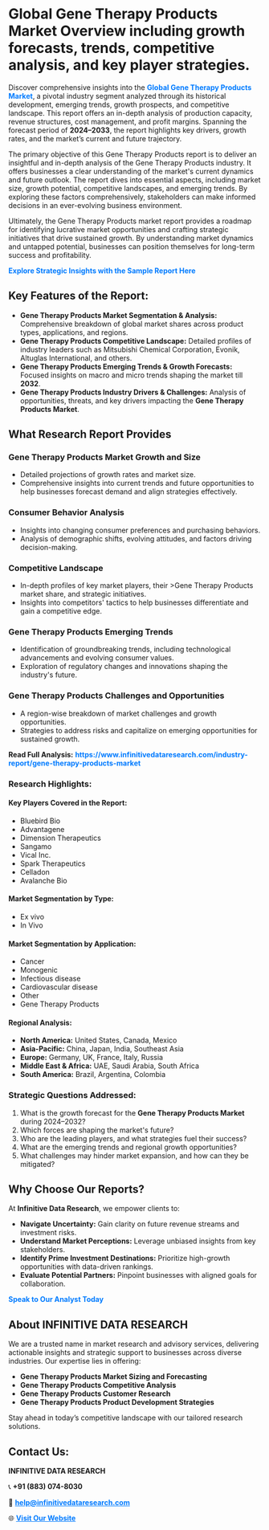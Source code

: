 <h1>Global Gene Therapy Products Market Overview including growth forecasts, trends, competitive analysis, and key player strategies.</h1>
<p>
Discover comprehensive insights into the 
<a href="https://www.infinitivedataresearch.com/industry-report/gene-therapy-products-market" rel="dofollow" style="color: #007BFF; text-decoration: none;"><strong>Global Gene Therapy Products Market</strong></a>, a pivotal industry segment analyzed through its historical development, emerging trends, growth prospects, and competitive landscape. This report offers an in-depth analysis of production capacity, revenue structures, cost management, and profit margins. Spanning the forecast period of <strong>2024–2033</strong>, the report highlights key drivers, growth rates, and the market’s current and future trajectory.
</p>
<p>
The primary objective of this Gene Therapy Products report is to deliver an insightful and in-depth analysis of the Gene Therapy Products industry. It offers businesses a clear understanding of the market's current dynamics and future outlook. The report dives into essential aspects, including market size, growth potential, competitive landscapes, and emerging trends. By exploring these factors comprehensively, stakeholders can make informed decisions in an ever-evolving business environment.
</p>
<p>
Ultimately, the Gene Therapy Products market report provides a roadmap for identifying lucrative market opportunities and crafting strategic initiatives that drive sustained growth. By understanding market dynamics and untapped potential, businesses can position themselves for long-term success and profitability.
</p>
<p>
<a href="https://www.infinitivedataresearch.com/request-sample/reportId=111129" style="color: #007BFF; text-decoration: none;"><strong>Explore Strategic Insights with the Sample Report Here</strong></a>
</p>

<h2>Key Features of the Report:</h2>
<ul>
<li><strong>Gene Therapy Products Market Segmentation & Analysis:</strong> Comprehensive breakdown of global market shares across product types, applications, and regions.</li>
<li><strong>Gene Therapy Products Competitive Landscape:</strong> Detailed profiles of industry leaders such as Mitsubishi Chemical Corporation, Evonik, Altuglas International, and others.</li>
<li><strong>Gene Therapy Products Emerging Trends & Growth Forecasts:</strong> Focused insights on macro and micro trends shaping the market till <strong>2032</strong>.</li>
<li><strong>Gene Therapy Products Industry Drivers & Challenges:</strong> Analysis of opportunities, threats, and key drivers impacting the <strong>Gene Therapy Products Market</strong>.</li>
</ul>

<h2>What Research Report Provides</h2>
<h3>Gene Therapy Products Market Growth and Size</h3>
<ul>
<li>Detailed projections of growth rates and market size.</li>
<li>Comprehensive insights into current trends and future opportunities to help businesses forecast demand and align strategies effectively.</li>
</ul>

<h3>Consumer Behavior Analysis</h3>
<ul>
<li>Insights into changing consumer preferences and purchasing behaviors.</li>
<li>Analysis of demographic shifts, evolving attitudes, and factors driving decision-making.</li>
</ul>

<h3>Competitive Landscape</h3>
<ul>
<li>In-depth profiles of key market players, their >Gene Therapy Products market share, and strategic initiatives.</li>
<li>Insights into competitors' tactics to help businesses differentiate and gain a competitive edge.</li>
</ul>

<h3>Gene Therapy Products Emerging Trends</h3>
<ul>
<li>Identification of groundbreaking trends, including technological advancements and evolving consumer values.</li>
<li>Exploration of regulatory changes and innovations shaping the industry's future.</li>
</ul>

<h3>Gene Therapy Products Challenges and Opportunities</h3>
<ul>
<li>A region-wise breakdown of market challenges and growth opportunities.</li>
<li>Strategies to address risks and capitalize on emerging opportunities for sustained growth.</li>
</ul>
<p><strong>Read Full Analysis:</strong> <a href="https://www.infinitivedataresearch.com/industry-report/gene-therapy-products-market" rel="dofollow" style="color: #007BFF; text-decoration: none;"><strong>https://www.infinitivedataresearch.com/industry-report/gene-therapy-products-market</strong></a></p>
<h3>Research Highlights:</h3>
<h4>Key Players Covered in the Report:</h4>
<ul><li>Bluebird Bio</li><li>Advantagene</li><li>Dimension Therapeutics</li><li>Sangamo</li><li>Vical Inc.</li><li>Spark Therapeutics</li><li>Celladon</li><li>Avalanche Bio</li></ul>
<h4>Market Segmentation by Type:</h4>
<ul><li>Ex vivo</li><li>In Vivo</li></ul>
<h4>Market Segmentation by Application:</h4>
<ul><li>Cancer</li><li>Monogenic</li><li>Infectious disease</li><li>Cardiovascular disease</li><li>Other</li><li>Gene Therapy Products</li></ul>

<h4>Regional Analysis:</h4>
<ul>
<li><strong>North America:</strong> United States, Canada, Mexico</li>
<li><strong>Asia-Pacific:</strong> China, Japan, India, Southeast Asia</li>
<li><strong>Europe:</strong> Germany, UK, France, Italy, Russia</li>
<li><strong>Middle East & Africa:</strong> UAE, Saudi Arabia, South Africa</li>
<li><strong>South America:</strong> Brazil, Argentina, Colombia</li>
</ul>

<h3>Strategic Questions Addressed:</h3>
<ol>
<li>What is the growth forecast for the <strong>Gene Therapy Products Market</strong> during 2024–2032?</li>
<li>Which forces are shaping the market's future?</li>
<li>Who are the leading players, and what strategies fuel their success?</li>
<li>What are the emerging trends and regional growth opportunities?</li>
<li>What challenges may hinder market expansion, and how can they be mitigated?</li>
</ol>

<h2>Why Choose Our Reports?</h2>
<p>At <strong>Infinitive Data Research</strong>, we empower clients to:</p>
<ul>
<li><strong>Navigate Uncertainty:</strong> Gain clarity on future revenue streams and investment risks.</li>
<li><strong>Understand Market Perceptions:</strong> Leverage unbiased insights from key stakeholders.</li>
<li><strong>Identify Prime Investment Destinations:</strong> Prioritize high-growth opportunities with data-driven rankings.</li>
<li><strong>Evaluate Potential Partners:</strong> Pinpoint businesses with aligned goals for collaboration.</li>
</ul>
<p><a href="https://www.infinitivedataresearch.com/industry-report/gene-therapy-products-market" rel="dofollow" style="color: #007BFF; text-decoration: none;"><strong>Speak to Our Analyst Today</strong></a></p>

<h2>About INFINITIVE DATA RESEARCH</h2>
<p>We are a trusted name in market research and advisory services, delivering actionable insights and strategic support to businesses across diverse industries. Our expertise lies in offering:</p>
<ul>
<li><strong>Gene Therapy Products Market Sizing and Forecasting</strong></li>
<li><strong>Gene Therapy Products Competitive Analysis</strong></li>
<li><strong>Gene Therapy Products Customer Research</strong></li>
<li><strong>Gene Therapy Products Product Development Strategies</strong></li>
</ul>
<p>Stay ahead in today’s competitive landscape with our tailored research solutions.</p>

<h2>Contact Us:</h2>
<p><strong>INFINITIVE DATA RESEARCH</strong></p>
<p>📞 <strong>+91 (883) 074-8030</strong></p>
<p>📧 <strong><a href="mailto:help@infinitivedataresearch.com" style="color: #007BFF;">help@infinitivedataresearch.com</a></strong></p>
<p>🌐 <strong><a href="https://www.infinitivedataresearch.com" rel="dofollow" style="color: #007BFF;">Visit Our Website</a></strong></p>